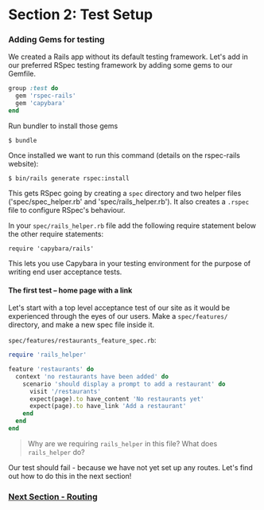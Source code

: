 # Section 2: Test Setup

### Adding Gems for testing

We created a Rails app without its default testing framework.  Let's add in our preferred RSpec testing framework by adding some gems to our Gemfile.

```ruby
group :test do
  gem 'rspec-rails'
  gem 'capybara'
end
```

Run bundler to install those gems

`$ bundle`

Once installed we want to run this command (details on the rspec-rails website):

`$ bin/rails generate rspec:install`

This gets RSpec going by creating a `spec` directory and two helper files ('spec/spec_helper.rb' and 'spec/rails_helper.rb'). It also creates a `.rspec` file to configure RSpec's behaviour.

In your `spec/rails_helper.rb` file add the following require statement below the other require statements:

`require 'capybara/rails'`

This lets you use Capybara in your testing environment for the purpose of writing end user acceptance tests.

#### The first test – home page with a link

Let's start with a top level acceptance test of our site as it would be experienced through the eyes of our users.  Make a `spec/features/` directory, and make a new spec file inside it.

`spec/features/restaurants_feature_spec.rb`:

```ruby
require 'rails_helper'

feature 'restaurants' do
  context 'no restaurants have been added' do
    scenario 'should display a prompt to add a restaurant' do
      visit '/restaurants'
      expect(page).to have_content 'No restaurants yet'
      expect(page).to have_link 'Add a restaurant'
    end
  end
end
```
> Why are we requiring `rails_helper` in this file? What does `rails_helper` do?

Our test should fail - because we have not yet set up any routes. Let's find out how to do this in the next section!

### [Next Section - Routing](3_routing.md)
